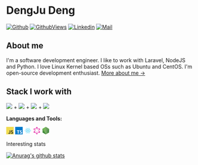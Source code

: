 # DengJu Deng

[![Github](https://img.shields.io/github/followers/alkhachatryan?label=Follow&style=social)](https://github.com/alkhachatryan)
[![GithubViews](https://api.freemotion-llc.com/api/github/v1/profile-views?username=Turkyden)](https://github.com/Turkyden)
[![Linkedin](https://img.shields.io/badge/-Alexey%20Khachatryan-blue?style=flat-square&logo=linkedin&logoColor=white&link=https://www.linkedin.com/in/alexey-khachatryan-8707b7a5/)](https://www.linkedin.com/in/alexey-khachatryan-8707b7a5/)
[![Mail](https://img.shields.io/badge/-info@khachatryan.org-gray?style=flat-square&logo=gmail&logoColor=red&link=)](mailto:info@khachatryan.org)

## About me

I'm a software development engineer. I like to work with Laravel, NodeJS and Python. I love Linux Kernel based OSs such as Ubuntu and CentOS. I'm open-source development enthusiast. [More about me &rarr;](https://turkyden.netlify.app/)

## Stack I work with

<code><img height="50" src="https://www.vectorlogo.zone/logos/reactjs/reactjs-ar21.svg"></code>
+
<code><img height="50" src="https://www.vectorlogo.zone/logos/typescriptlang/typescriptlang-ar21.svg"></code>
+
<code><img height="50" src="https://www.vectorlogo.zone/logos/nodejs/nodejs-ar21.svg"></code>
+
<code><img height="50" src="https://www.vectorlogo.zone/logos/graphql/graphql-ar21.svg"></code>

**Languages and Tools:** 

<code><img height="20" src="https://raw.githubusercontent.com/github/explore/80688e429a7d4ef2fca1e82350fe8e3517d3494d/topics/javascript/javascript.png"></code>
<code><img height="20" src="https://raw.githubusercontent.com/github/explore/80688e429a7d4ef2fca1e82350fe8e3517d3494d/topics/typescript/typescript.png"></code>
<code><img height="20" src="https://raw.githubusercontent.com/github/explore/80688e429a7d4ef2fca1e82350fe8e3517d3494d/topics/react/react.png"></code>
<code><img height="20" src="https://raw.githubusercontent.com/github/explore/5c058a388828bb5fde0bcafd4bc867b5bb3f26f3/topics/graphql/graphql.png"></code>
<code><img height="20" src="https://raw.githubusercontent.com/github/explore/80688e429a7d4ef2fca1e82350fe8e3517d3494d/topics/nodejs/nodejs.png"></code>  

Interesting stats

[![Anurag's github stats](https://github-readme-stats.vercel.app/api?username=Turkyden)](https://github.com/Turkyden)

<!--

## 谭雯 · 项目实施工程师

> 你好，我是谭雯，一个具有开发背景的且专注于企业级 Saas 项目的实施工程师。

### 教育背景

天津工业大学 / 软件工程 / 工学学士学位

### 工作履历

2019.03 ~ 至今 / 泛微软件 / 项目实施工程师

工作内容：项目初期调研，系统搭建，用户培训，操作手册编写。

2018.11 ~ 2019.03 / 软通动力 / Java 开发工程师

工作内容：奥凯航空内部资产管理系统的基础信息管理模块的编写。

### 项目经验

一）上海城建市政集团 OA 办公协同平台

主要负责该公司协同平台的搭建，包括公文，报销，档案，印章，行政，数据中心，契约锁等模块，人力资源 API 接口文档整理，统一单点登录，统一待办等。

二）凯帝珂广告公司合同管理系统

主要负责 OA 系统合同管理流程搭建，集成金格电子签章，在流程审批过程中进行完成服务商与供应商有关合同和框架协议的智能签署。

三）邦纳电子协同办公系统

样品管理，人事管理，KPI考核，项目管理等。

四）奥凯航空内部资产管理系统

奥凯航空内部资源管理系统是针对奥凯航空企业的人事管理，资产管理，固定资产，流动资产以及物资进行管理的内部管理软件。

### 所获证书

大学英语六级，具备英文文档读写能力

普通话二级甲等证书，沟通

### 专业技能

熟练掌握泛微ecology产品：流程管理，建模管理，公文管理，电子签章私有化，预算管理，数据中心等；

熟悉关系型数据库sqlserver，mysql等，会进行视图的编写；

熟练掌握需求文档，用户培训手册，API接口文档等的编写；

熟练掌握office办公软件等的使用。

会使用photo shop 进行简单的图片修整。



**Turkyden/Turkyden** is a ✨ _special_ ✨ repository because its `README.md` (this file) appears on your GitHub profile.

Here are some ideas to get you started:

- 🔭 I’m currently working on weaver net...
- 🌱 I’m currently learning ...
- 👯 I’m looking to collaborate on ...
- 🤔 I’m looking for help with ...
- 💬 Ask me about ...
- 📫 How to reach me: ...
- 😄 Pronouns: ...
- ⚡ Fun fact: ...
-->
